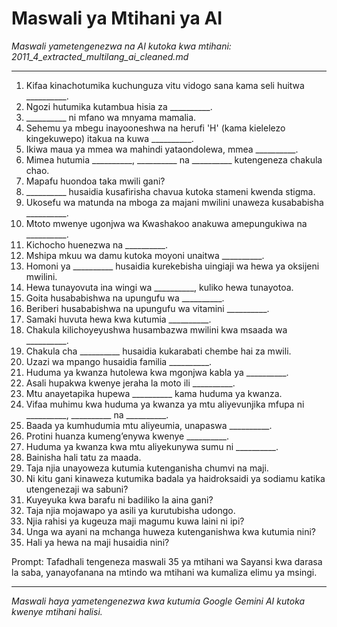 # Maswali ya Mtihani ya AI
*Maswali yametengenezwa na AI kutoka kwa mtihani: 2011_4_extracted_multilang_ai_cleaned.md*

---

1.  Kifaa kinachotumika kuchunguza vitu vidogo sana kama seli huitwa __________.
2.  Ngozi hutumika kutambua hisia za __________.
3.  __________ ni mfano wa mnyama mamalia.
4.  Sehemu ya mbegu inayooneshwa na herufi 'H' (kama kielelezo kingekuwepo) itakua na kuwa __________.
5.  Ikiwa maua ya mmea wa mahindi yataondolewa, mmea __________.
6.  Mimea hutumia __________, __________ na __________ kutengeneza chakula chao.
7.  Mapafu huondoa taka mwili gani?
8.  __________ husaidia kusafirisha chavua kutoka stameni kwenda stigma.
9.  Ukosefu wa matunda na mboga za majani mwilini unaweza kusababisha __________.
10. Mtoto mwenye ugonjwa wa Kwashakoo anakuwa amepungukiwa na __________.
11. Kichocho huenezwa na __________.
12. Mshipa mkuu wa damu kutoka moyoni unaitwa __________.
13. Homoni ya __________ husaidia kurekebisha uingiaji wa hewa ya oksijeni mwilini.
14. Hewa tunayovuta ina wingi wa __________, kuliko hewa tunayotoa.
15. Goita husababishwa na upungufu wa __________.
16. Beriberi husababishwa na upungufu wa vitamini __________.
17. Samaki huvuta hewa kwa kutumia __________.
18. Chakula kilichoyeyushwa husambazwa mwilini kwa msaada wa __________.
19. Chakula cha __________ husaidia kukarabati chembe hai za mwili.
20. Uzazi wa mpango husaidia familia __________.
21. Huduma ya kwanza hutolewa kwa mgonjwa kabla ya __________.
22. Asali hupakwa kwenye jeraha la moto ili __________.
23. Mtu anayetapika hupewa __________ kama huduma ya kwanza.
24. Vifaa muhimu kwa huduma ya kwanza ya mtu aliyevunjika mfupa ni __________, __________ na __________.
25. Baada ya kumhudumia mtu aliyeumia, unapaswa __________.
26. Protini huanza kumeng’enywa kwenye __________.
27. Huduma ya kwanza kwa mtu aliyekunywa sumu ni __________.
28. Bainisha hali tatu za maada.
29. Taja njia unayoweza kutumia kutenganisha chumvi na maji.
30. Ni kitu gani kinaweza kutumika badala ya haidroksaidi ya sodiamu katika utengenezaji wa sabuni?
31. Kuyeyuka kwa barafu ni badiliko la aina gani?
32. Taja njia mojawapo ya asili ya kurutubisha udongo.
33. Njia rahisi ya kugeuza maji magumu kuwa laini ni ipi?
34. Unga wa ayani na mchanga huweza kutenganishwa kwa kutumia nini?
35. Hali ya hewa na maji husaidia nini?

Prompt: Tafadhali tengeneza maswali 35 ya mtihani wa Sayansi kwa darasa la saba, yanayofanana na mtindo wa mtihani wa kumaliza elimu ya msingi.

---
*Maswali haya yametengenezwa kwa kutumia Google Gemini AI kutoka kwenye mtihani halisi.*
